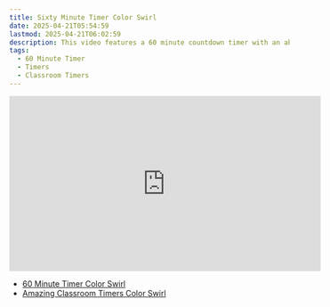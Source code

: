 ```yaml
---
title: Sixty Minute Timer Color Swirl
date: 2025-04-21T05:54:59
lastmod: 2025-04-21T06:02:59
description: This video features a 60 minute countdown timer with an abstract rainbow color swirl animated background.
tags:
  - 60 Minute Timer
  - Timers
  - Classroom Timers
---
```


<div class="iframe-16-9-container">
<iframe class="youTubeIframe" width="560" height="315" src="https://www.youtube.com/embed/J8lBJTOfbsg" title="YouTube video player" frameborder="0" allow="accelerometer; autoplay; clipboard-write; encrypted-media; gyroscope; picture-in-picture; web-share" allowfullscreen></iframe>
</div>

- [60 Minute Timer Color Swirl](https://youtu.be/J8lBJTOfbsg)
- [Amazing Classroom Timers Color Swirl](../amazing-classroom-timers-color-swirl.md)
